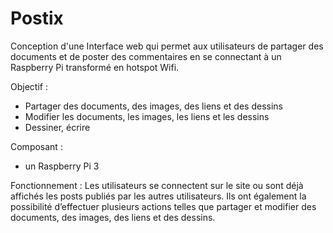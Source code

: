 # Postix
Conception d'une Interface web qui permet aux utilisateurs de partager des documents et de poster des commentaires en se connectant à un Raspberry Pi transformé 
en hotspot Wifi.

Objectif : 
- Partager des documents, des images, des liens et des dessins 
- Modifier les documents, les images, les liens et les dessins
- Dessiner, écrire


Composant : 
- un Raspberry Pi 3 

Fonctionnement : Les utilisateurs se connectent sur le site ou sont déjà affichés les posts publiés par les autres utilisateurs. Ils ont également la possibilité d’effectuer plusieurs actions telles que partager et modifier des documents, des images, des liens et des dessins.



